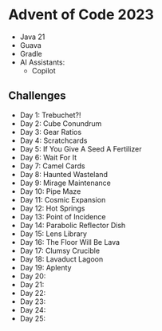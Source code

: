 # Advent of Code 2023

- Java 21
- Guava
- Gradle
- AI Assistants:
  - Copilot

## Challenges

- Day 1: Trebuchet?!
- Day 2: Cube Conundrum
- Day 3: Gear Ratios
- Day 4: Scratchcards
- Day 5: If You Give A Seed A Fertilizer
- Day 6: Wait For It
- Day 7: Camel Cards
- Day 8: Haunted Wasteland 
- Day 9: Mirage Maintenance
- Day 10: Pipe Maze
- Day 11: Cosmic Expansion
- Day 12: Hot Springs
- Day 13: Point of Incidence
- Day 14: Parabolic Reflector Dish
- Day 15: Lens Library
- Day 16: The Floor Will Be Lava
- Day 17: Clumsy Crucible
- Day 18: Lavaduct Lagoon
- Day 19: Aplenty
- Day 20: 
- Day 21: 
- Day 22: 
- Day 23: 
- Day 24: 
- Day 25: 
